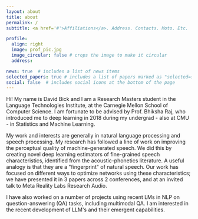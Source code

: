 ```yaml
---
layout: about
title: about
permalink: /
subtitle: <a href='#'>Affiliations</a>. Address. Contacts. Moto. Etc.

profile:
  align: right
  image: prof_pic.jpg
  image_circular: false # crops the image to make it circular
  address: 

news: true  # includes a list of news items
selected_papers: true # includes a list of papers marked as "selected={true}"
social: false  # includes social icons at the bottom of the page
---
```


Hi! My name is David Bick and I am a Research Masters student in the Language Technologies Institute, at the Carnegie Mellon School of Computer Science. I am fortunate to be advised by Prof. Bhiksha Raj, who introduced me to deep learning in 2018 during my undergrad - also at CMU - in Statistics and Machine Learning. 

My work and interests are generally in natural language processing and speech processing. My research has followed a line of work on improving the perceptual quality of machine-generated speech. We did this by creating novel deep learning estimators of fine-grained speech characteristics, identified from the acoustic-phonetics literature. A useful analogy is that they are a "fingerprint" of natural speech. Our work has focused on different ways to optimize networks using these characteristics; we have presented it in 3 papers across 2 conferences, and at an invited talk to Meta Reality Labs Research Audio.

I have also worked on a number of projects using recent LMs in NLP on question-answering (QA) tasks, including multimodal QA. I am interested in the recent development of LLM's and their emergent capabilities. 
